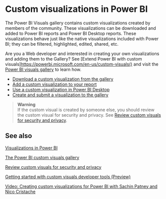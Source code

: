 <properties
   pageTitle="Custom visualizations in Power BI"
   description="Custom visualizations in Power BI"
   services="powerbi"
   documentationCenter=""
   authors="mihart"
   manager="mblythe"
   editor=""
   tags="power bi"/>

<tags
   ms.service="powerbi"
   ms.devlang="NA"
   ms.topic="article"
   ms.tgt_pltfrm="NA"
   ms.workload="powerbi"
   ms.date="11/01/2015"
   ms.author="mihart"/>

# Custom visualizations in Power BI

The Power BI Visuals gallery contains custom visualizations created by members of the community.  These visualizations can be downloaded and added to Power BI reports and Power BI Desktop reports. These visualizations behave just like the native visualizations included with Power BI; they can be filtered, highlighted, edited, shared, etc.

Are you a Web developer and interested in creating your own visualizations and adding them to the Gallery?   See [Extend Power BI with custom visuals]https://powerbi.microsoft.com/en-us/custom-visuals() and visit the [Power BI visuals gallery](http://app.powerbi.com/visuals?WT.mc_id=Blog_CustomVisuals) to learn how.  
- [Download a custom visualization from the gallery](powerbi-custom-visuals-download-from-the-gallery)
- [Add a custom visualization to your report]()
- [Use a custom visualization in Power BI Desktop](powerbi-custom-visuals-use)
- [Create and submit a visualization to the gallery](powerbi-custom-visuals-create-for-the-gallery.md)


>**Warning**  
If the custom visual is created by someone else, you should review the custom visual for security and privacy. See [Review custom visuals for security and privacy](https://support.powerbi.com/knowledgebase/articles/750219).

## See also

[Visualizations in Power BI](powerbi-service-visualizations-for-reports.md)

[The Power BI custom visuals gallery](https://app.powerbi.com/visuals)

[Review custom visuals for security and privacy](powerbi-custom-visuals-review-for-security-and-privacy.md)

[Getting started with custom visuals developer tools (Preview)](powerbi-custom-visuals-getting-started-with-developer-tools.md)

[Video: Creating custom visualizations for Power BI with Sachin Patney and Nico Cristache](https://www.youtube.com/watch?v=kULc2VbwjCc)
